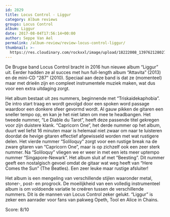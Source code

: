 ```yaml
---
id: 2829
title: Locus Control - Liggur
category: Album reviews
groups: Locus Control
album: Liggur
date: 2017-08-04T17:56:14+00:00
author: Seppe Van Ael
permalink: /album-review/review-locus-control-liggur/
thumbnail: >-
  https://res.cloudinary.com/rockxxl/image/upload/18222008_1397621280277099_3141577933078844168_n.jpg
---
```

De Brugse band Locus Control bracht in 2016 hun nieuwe album “Liggur” uit. Eerder hadden ze al succes met hun full-length album “Attavita” (2013) en de mini-CD “287” (2010). Speciaal aan deze band is dat ze (momenteel) maar met drieën zijn en compleet instrumentele muziek maken, wat dus voor een extra uitdaging zorgt.
  
Het album bestaat uit zes nummers, beginnende met “Triskaidekaphobia”. De intro start traag en wordt gevolgd door een spoken word passage waardoor een donkere sfeer gevormd wordt. Al gauw pikken de gitaren een sneller tempo op, en kan je het niet laten om mee te headbangen. Het tweede nummer, “Le Diable du Tarot”, heeft deze passende titel gekregen voor zijn duistere klank. “Capricorn One”, het derde nummer op het album, duurt wel liefst 16 minuten maar is helemaal niet zwaar om naar te luisteren doordat de hevige gitaren effectief afgewisseld worden met wat rustigere delen. Het vierde nummer “Soliloquy” zorgt voor een rustige break na de zware gitaren van “Capricorn One”, maar is op zichzelf ook een zeer sterk nummer. Na “Soliloquy” vliegen we er weer in met een iets meer uptempo nummer “Singapore-Newark”. Het album sluit af met “Beesting”. Dit nummer geeft een nostalgisch gevoel omdat de gitaar wat weg heeft van “Here Comes the Sun” (The Beatles). Een zeer leuke maar rustige afsluiter!
  
Het album is een mengeling van verschillende stijlen waaronder metal, stoner-, post- en progrock. De moeilijkheid van een volledig instrumenteel album is om voldoende variatie te creëren tussen de verschillende nummers. Dit is de mannen van Locus Control zeker gelukt. “Liggur” is zeker een aanrader voor fans van pakweg Opeth, Tool en Alice in Chains.

Score: 8/10
